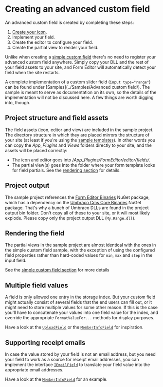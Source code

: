 # Creating an advanced custom field
An advanced custom field is created by completing these steps:
1. [Create your icon](extend.md).
2. Implement your field.
3. Create the editor to configure your field.
4. Create the partial view to render your field.

Unlike when creating a [simple custom field](extend_field_simple.md) there's no need to register your advanced custom field anywhere. Simply copy your DLL and the rest of your field assets to your site, and Form Editor will automatically detect your field when the site restarts.

A complete implementation of a custom slider field (`input type="range"`) can be found under [Samples](../Samples/Advanced custom field/). The sample is meant to serve as documentation on its own, so the details of the implementation will not be discussed here. A few things are worth digging into, though.

## Project structure and field assets
The field assets (icon, editor and view) are included in the sample project. The directory structure in which they are placed mirrors the structure of your site (at least if you're using the [sample templates](../Source/Umbraco/Views/)). In other words you can copy the *App_Plugins* and *Views* folders directly to your site, and the assets will be placed correctly:
* The icon and editor goes into */App_Plugins/FormEditor/editor/fields/*.
* The partial view(s) goes into the folder where your form template looks for field partials. See the [rendering section](render.md) for details.

## Project output
The sample project references the [Form Editor Binaries](https://www.nuget.org/packages/FormEditor.Binaries/) NuGet package, which has a dependency on the [Umbraco Cms Core Binaries](https://www.nuget.org/packages/UmbracoCms.Core/) NuGet package. That's why a bunch of Umbraco DLLs are found in the project output bin folder. Don't copy all of these to your site, or it will most likely explode. Please copy only the project output DLL (`My.Range.dll`).

## Rendering the field
The partial views in the sample project are almost identical with the ones in the simple custom field sample, with the exception of using the configured field properties rather than hard-coded values for `min`, `max` and `step` in the input field.

See the [simple custom field section](extend_field_simple.md) for more details

## Multiple field values
A field is only allowed one entry in the storage index. But your custom field might actually consist of several fields that the end users can fill out, or it might need to store multiple values for some other reason. If this is the case you'll have to concatenate your values into one field value for the index, and override the appropriate `FormatValueFor...` methods for display purposes. 

Have a look at the [`UploadField`](../Source/Solution/FormEditor/Fields/UploadField.cs) or the [`MemberInfoField`](../Source/Solution/FormEditor/Fields/MemberInfoField.cs) for inspiration. 

## Supporting receipt emails
In case the value stored by your field is not an email address, but you need your field to work as a source for receipt email addresses, you can implement the interface [`IEmailField`](../Source/Solution/FormEditor/Fields/IEmailField.cs) to translate your field value into the appropriate email addresses.

Have a look at the [`MemberInfoField`](../Source/Solution/FormEditor/Fields/MemberInfoField.cs) for an example. 